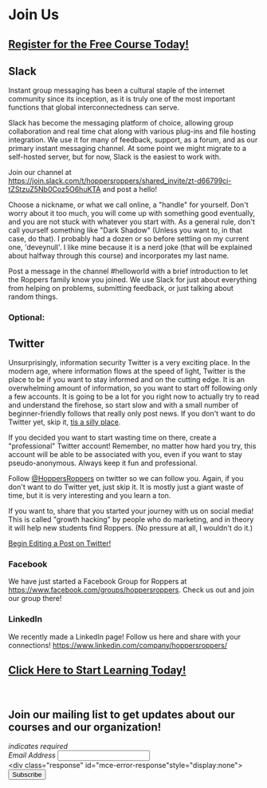 # Join Us
##  [Register for the Free Course Today!](https://roppers.thinkific.com/courses/computing-fundamentals)
## Slack
Instant group messaging has been a cultural staple of the internet community since its inception, as it is truly one of the most important functions that global interconnectedness can serve.

Slack has become the messaging platform of choice, allowing group collaboration and real time chat along with various plug-ins and file hosting integration. We use it for many of feedback, support, as a forum, and as our primary instant messaging channel. At some point we might migrate to a self-hosted server, but for now, Slack is the easiest to work with.

Join our channel at <https://join.slack.com/t/hoppersroppers/shared_invite/zt-d66799ci-tZStzuZ5Nb0Coz5O6huKTA> and post a hello!

Choose a nickname, or what we call online, a "handle" for yourself. Don't worry about it too much, you will come up with something good eventually, and you are not stuck with whatever you start with. As a general rule, don't call yourself something like "Dark Shadow" (Unless you want to, in that case, do that). I probably had a dozen or so before settling on my current one, 'deveynull'. I like mine because it is a nerd joke (that will be explained about halfway through this course) and incorporates my last name.

Post a message in the channel #helloworld with a brief introduction to let the Roppers family know you joined. We use Slack for just about everything from helping on problems, submitting feedback, or just talking about random things.


### Optional:
## Twitter
Unsurprisingly, information security Twitter is a very exciting place. In the modern age, where information flows at the speed of light, Twitter is the place to be if you want to stay informed and on the cutting edge. It is an overwhelming amount of information, so you want to start off following only a few accounts. It is going to be a lot for you right now to actually try to read and understand the firehose, so start slow and with a small number of beginner-friendly follows that really only post news. If you don't want to do Twitter yet, skip it, [tis a silly place](https://www.youtube.com/watch?v=a55hIGmMzuE).

If you decided you want to start wasting time on there, create a "professional" Twitter account! Remember, no matter how hard you try, this account will be able to be associated with you, even if you want to stay pseudo-anonymous. Always keep it fun and professional.

Follow <a href="https://twitter.com/hoppersroppers">@HoppersRoppers</a> on twitter so we can follow you. Again, if you don't want to do Twitter yet, just skip it. It is mostly just a giant waste of time, but it is very interesting and you learn a ton.

If you want to, share that you started your journey with us on social media! This is called "growth hacking" by people who do marketing, and in theory it will help new students find Roppers. (No pressure at all, I wouldn't do it.)

<a href="https://twitter.com/share?url=https://hoppersroppers.org/course.html&text=I started learning security fundamentals today @HoppersRoppers!">Begin Editing a Post on Twitter!</a>

### Facebook

We have just started a Facebook Group for Roppers at <https://www.facebook.com/groups/hoppersroppers>. Check us out and join our group there!

### LinkedIn

We recently made a LinkedIn page! Follow us here and share with your connections! <https://www.linkedin.com/company/hoppersroppers/>

##  [Click Here to Start Learning Today!](https://roppers.thinkific.com/courses/computing-fundamentals)
<br><div id="mc_embed_signup"><form action="https://gmail.us5.list-manage.com/subscribe/post?u=4d03cc5db483966f7e0fe17cc&amp;id=8d9620c4b7" method="post" id="mc-embedded-subscribe-form" name="mc-embedded-subscribe-form" class="validate" target="_blank" novalidate>  <div id="mc_embed_signup_scroll"><h2>Join our mailing list to get updates about our courses and our organization!</h2><div class="indicates-required"><span class="asterisk">*</span> indicates required</div><div class="mc-field-group">	<label for="mce-EMAIL">Email Address  <span class="asterisk">*</span></label>	<input type="email" value="" name="EMAIL" class="required email" id="mce-EMAIL"></div>	<div id="mce-responses" class="clear">		<div class="response" id="mce-error-response"style="display:none"></div>		<div class="response" id="mce-success-response" style="display:none"></div>	</div>    <!-- real people should not fill this in and expect good things - do not remove this or risk form bot signups-->    <div style="position: absolute; left: -5000px;" aria-hidden="true"><input type="text" name="b_4d03cc5db483966f7e0fe17cc_8d9620c4b7" tabindex="-1" value=""></div>    <div class="clear"><input type="submit" value="Subscribe" name="subscribe" id="mc-embedded-subscribe" class="button"></div>    </div></form></div><script type="text/javascript" src="//s3.amazonaws.com/downloads.mailchimp.com/js/mc-validate.js"></script><script type="text/javascript">(function($) {window.fnames = new Array(); window.ftypes = newArray();fnames[0]="EMAIL";ftypes[0]="email";}(jQuery));var $mcj = jQuery.noConflict(true);</script><!--End mc_embed_signup-->